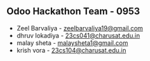 ## Odoo Hackathon Team - 0953
-  Zeel Barvaliya - zeelbarvaliya19@gmail.com
-  dhruv lokadiya - 23cs041@charusat.edu.in
-  malay sheta - malaysheta1@gmail.com
-  krish vora - 23cs104@charusat.edu.in
